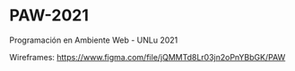 # PAW-2021
Programación en Ambiente Web - UNLu 2021

Wireframes: https://www.figma.com/file/jQMMTd8Lr03jn2oPnYBbGK/PAW
